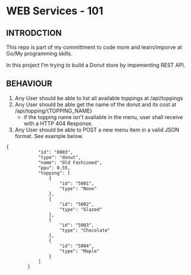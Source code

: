 # WEB Services - 101

## INTRODCTION

This repo is part of my committment to code more and learn/imporve at Go/My programming skills.

In this project I'm trying to build a Donut store by impementing REST API.

## BEHAVIOUR

1. Any User should be able to list all available toppings at /api/toppings
2. Any User should be able get the name of the donut and its cost at /api/topping/{TOPPING_NAME}
   - if the topping name isn't available in the menu, user shall receive with a HTTP 404 Response.
3. Any User should be able to POST a new menu item in a valid JSON format. See example below.

```
{
			"id": "0003",
			"type": "donut",
			"name": "Old Fashioned",
			"ppu": 0.55,
			"topping": [
				{
					"id": "5001",
					"type": "None"
				},
				{
					"id": "5002",
					"type": "Glazed"
				},
				{
					"id": "5003",
					"type": "Chocolate"
				},
				{
					"id": "5004",
					"type": "Maple"
				}
			]
		}
```

